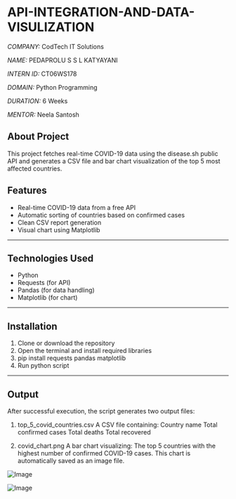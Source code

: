 # API-INTEGRATION-AND-DATA-VISULIZATION

*COMPANY:* CodTech IT Solutions  

*NAME:* PEDAPROLU S S L KATYAYANI

*INTERN ID:* CT06WS178

*DOMAIN:* Python Programming 

*DURATION:* 6 Weeks  

*MENTOR:* Neela Santosh

## About Project
This project fetches real-time COVID-19 data using the disease.sh public API and generates a CSV file and bar chart visualization of the top 5 most affected countries.

## Features

- Real-time COVID-19 data from a free API
- Automatic sorting of countries based on confirmed cases
- Clean CSV report generation
- Visual chart using Matplotlib

---

## Technologies Used

- Python
- Requests (for API)
- Pandas (for data handling)
- Matplotlib (for chart)

---

## Installation

1. Clone or download the repository
2. Open the terminal and install required libraries
3. pip install requests pandas matplotlib
4. Run python script

---

## Output

After successful execution, the script generates two output files:

1. top_5_covid_countries.csv
A CSV file containing:
Country name
Total confirmed cases
Total deaths
Total recovered

2. covid_chart.png
A bar chart visualizing:
The top 5 countries with the highest number of confirmed COVID-19 cases.
This chart is automatically saved as an image file.

![Image](https://github.com/user-attachments/assets/f1d9357a-71e8-4577-803d-222acf0fe0c2)

![Image](https://github.com/user-attachments/assets/860e2ea7-2f06-47c8-af95-1b1c8ef94e3c)
